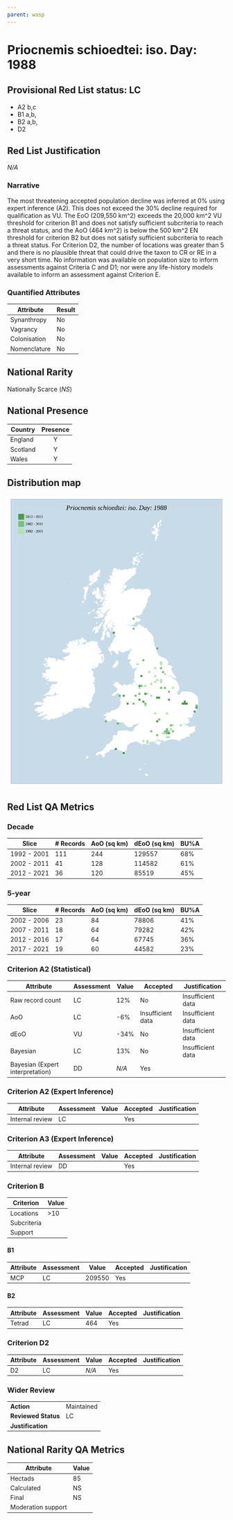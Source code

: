 ```yaml
---
parent: wasp
---
```


# Priocnemis schioedtei: iso. Day: 1988

## Provisional Red List status: LC
- A2 b,c
- B1 a,b, 
- B2 a,b, 
- D2

## Red List Justification
*N/A*
### Narrative


The most threatening accepted population decline was inferred at 0% using expert inference (A2). This does not exceed the 30% decline required for qualification as VU. The EoO (209,550 km^2) exceeds the 20,000 km^2 VU threshold for criterion B1 and does not satisfy sufficient subcriteria to reach a threat status, and the AoO (464 km^2) is below the 500 km^2 EN threshold for criterion B2 but does not satisfy sufficient subcriteria to reach a threat status. For Criterion D2, the number of locations was greater than 5 and there is no plausible threat that could drive the taxon to CR or RE in a very short time. No information was available on population size to inform assessments against Criteria C and D1; nor were any life-history models available to inform an assessment against Criterion E.
### Quantified Attributes
|Attribute|Result|
|---|---|
|Synanthropy|No|
|Vagrancy|No|
|Colonisation|No|
|Nomenclature|No|


## National Rarity
Nationally Scarce (*NS*)

## National Presence
|Country|Presence
|---|:-:|
|England|Y|
|Scotland|Y|
|Wales|Y|


## Distribution map
![](../map/676.svg)

## Red List QA Metrics
### Decade
| Slice | # Records | AoO (sq km) | dEoO (sq km) |BU%A |
|---|---|---|---|---|
|1992 - 2001|111|244|129557|68%|
|2002 - 2011|41|128|114582|61%|
|2012 - 2021|36|120|85519|45%|
### 5-year
| Slice | # Records | AoO (sq km) | dEoO (sq km) |BU%A |
|---|---|---|---|---|
|2002 - 2006|23|84|78806|41%|
|2007 - 2011|18|64|79282|42%|
|2012 - 2016|17|64|67745|36%|
|2017 - 2021|19|60|44582|23%|
### Criterion A2 (Statistical)
|Attribute|Assessment|Value|Accepted|Justification
|---|---|---|---|---|
|Raw record count|LC|12%|No|Insufficient data|
|AoO|LC|-6%|Insufficient data|Insufficient data|
|dEoO|VU|-34%|No|Insufficient data|
|Bayesian|LC|13%|No|Insufficient data|
|Bayesian (Expert interpretation)|DD|*N/A*|Yes||
### Criterion A2 (Expert Inference)
|Attribute|Assessment|Value|Accepted|Justification
|---|---|---|---|---|
|Internal review|LC||Yes||
### Criterion A3 (Expert Inference)
|Attribute|Assessment|Value|Accepted|Justification
|---|---|---|---|---|
|Internal review|DD||Yes||
### Criterion B
|Criterion| Value|
|---|---|
|Locations|>10|
|Subcriteria||
|Support||
#### B1
|Attribute|Assessment|Value|Accepted|Justification
|---|---|---|---|---|
|MCP|LC|209550|Yes||
#### B2
|Attribute|Assessment|Value|Accepted|Justification
|---|---|---|---|---|
|Tetrad|LC|464|Yes||
### Criterion D2
|Attribute|Assessment|Value|Accepted|Justification
|---|---|---|---|---|
|D2|LC|*N/A*|Yes||
### Wider Review
|  |  |
|---|---|
|**Action**|Maintained|
|**Reviewed Status**|LC|
|**Justification**||


## National Rarity QA Metrics
|Attribute|Value|
|---|---|
|Hectads|85|
|Calculated|NS|
|Final|NS|
|Moderation support||


